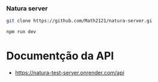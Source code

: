 ### Natura server


```bash
git clone https://github.com/Math2121/natura-server.gi
```


```bash
npm run dev
```


# Documentção da API

- https://natura-test-server.onrender.com/api

